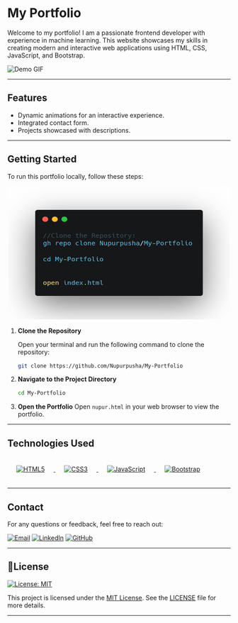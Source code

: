 # **My Portfolio**
Welcome to my portfolio! I am a passionate frontend developer with experience in machine learning. This website showcases my skills in creating modern and interactive web applications using HTML, CSS, JavaScript, and Bootstrap.
<p align="left">
  <img src="https://github.com/Nupurpusha/My-Portfolio/blob/main/demo.gif.gif" alt="Demo GIF" width="500" height="300">
</p>

---

## Features
- Dynamic animations for an interactive experience.
- Integrated contact form.
- Projects showcased with descriptions.

---

## Getting Started

To run this portfolio locally, follow these steps:
<p align="center">
  <img src="https://github.com/Nupurpusha/My-Portfolio/blob/main/carbon%20(6).png" alt="getting started" width="500" height="300">
</p>

1. **Clone the Repository**

   Open your terminal and run the following command to clone the repository:

   ```bash
   git clone https://github.com/Nupurpusha/My-Portfolio
2. **Navigate to the Project Directory**

    ```bash
    cd My-Portfolio
3. **Open the Portfolio**
   Open `nupur.html` in your web browser to view the portfolio.
---

## Technologies Used

<a href="https://developer.mozilla.org/en-US/docs/Web/HTML" target="_blank">
    <img src="https://img.shields.io/badge/HTML5-E34F26?style=for-the-badge&logo=html5&logoColor=white" alt="HTML5" style="margin: 20px;" width="100" height="40">
</a>
<a href="https://developer.mozilla.org/en-US/docs/Web/CSS" target="_blank">
    <img src="https://img.shields.io/badge/CSS3-1572B6?style=for-the-badge&logo=css3&logoColor=white" alt="CSS3" style="margin: 20px;" width="100" height="40">
</a>
<a href="https://developer.mozilla.org/en-US/docs/Web/JavaScript" target="_blank">
    <img src="https://img.shields.io/badge/JavaScript-ES6+-yellow?style=for-the-badge&logo=javascript&logoColor=white" alt="JavaScript" style="margin: 20px;" width="200" height="40">
</a>
<a href="https://getbootstrap.com/" target="_blank">
    <img src="https://img.shields.io/badge/Bootstrap-5.3-purple?style=for-the-badge&logo=bootstrap&logoColor=white" alt="Bootstrap" style="margin: 20px;" width="200" height="40">
</a>

---
## Contact

For any questions or feedback, feel free to reach out:

[![Email](https://img.shields.io/badge/Email-nupurpusha26@gmail.com-blue?style=for-the-badge&logo=gmail&logoColor=white)](mailto:nupurpusha26@gmail.com)
[![LinkedIn](https://img.shields.io/badge/LinkedIn-Nupur%20Pusha-blue?style=for-the-badge&logo=linkedin&logoColor=white)](https://www.linkedin.com/in/nupur-pusha-b0aba8312/)
[![GitHub](https://img.shields.io/badge/GitHub-Nupurpusha-black?style=for-the-badge&logo=github&logoColor=white)](https://github.com/Nupurpusha)


---

## 📜License
[![License: MIT](https://img.shields.io/badge/License-MIT-blue.svg)](https://opensource.org/licenses/MIT)

This project is licensed under the [MIT License](https://opensource.org/licenses/MIT). See the [LICENSE](https://github.com/Nupurpusha/My-Portfolio/blob/main/LICENSE.txt) file for more details.


---


